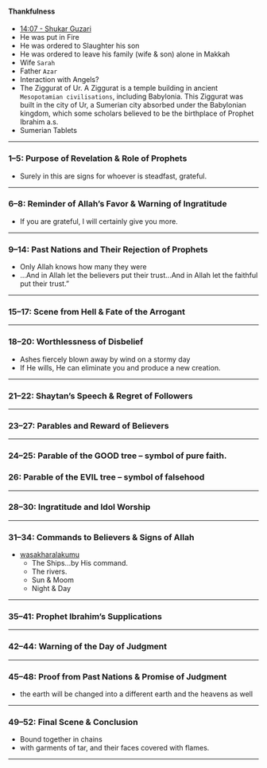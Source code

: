 #### Thankfulness
* [14:07 - Shukar Guzari](https://quranwbw.com/14#7)
* He was put in Fire
* He was ordered to Slaughter his son
* He was ordered to leave his family (wife & son) alone in Makkah
* Wife `Sarah`
* Father `Azar`
* Interaction with Angels?
* The Ziggurat of Ur. A Ziggurat is a temple building in ancient `Mesopotamian civilisations`, including Babylonia. This Ziggurat was built in the city of Ur, a Sumerian city absorbed under the Babylonian kingdom, which some scholars believed to be the birthplace of Prophet Ibrahim a.s.
* Sumerian Tablets
***

### 1–5: Purpose of Revelation & Role of Prophets
* Surely in this are signs for whoever is steadfast, grateful.

***

### 6–8: Reminder of Allah’s Favor & Warning of Ingratitude

* If you are grateful, I will certainly give you more.

***

### 9–14: Past Nations and Their Rejection of Prophets
* Only Allah knows how many they were
* ...And in Allah let the believers put their trust...And in Allah let the faithful put their trust.”

***

### 15–17: Scene from Hell & Fate of the Arrogant

***

### 18–20: Worthlessness of Disbelief
* Ashes fiercely blown away by wind on a stormy day
* If He wills, He can eliminate you and produce a new creation.

***

### 21–22: Shaytan’s Speech & Regret of Followers

***

### 23–27: Parables and Reward of Believers

***

### 24–25: Parable of the GOOD tree – symbol of pure faith.

### 26: Parable of the EVIL tree – symbol of falsehood

***

### 28–30: Ingratitude and Idol Worship

***

### 31–34: Commands to Believers & Signs of Allah
* [wasakharalakumu](https://quran.com/14/32) 
  * The Ships...by His command.
  * The rivers.
  * Sun & Moom
  * Night & Day
***

### 35–41: Prophet Ibrahim’s Supplications

***

### 42–44: Warning of the Day of Judgment

***

### 45–48: Proof from Past Nations & Promise of Judgment
* the earth will be changed into a different earth and the heavens as well
  
***

### 49–52: Final Scene & Conclusion
* Bound together in chains
* with garments of tar, and their faces covered with flames.

***
